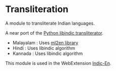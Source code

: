 # Transliteration

A module to transliterate Indian languages.

A near port of the [Python libindic transliterator](https://github.com/libindic/Transliteration/).

* Malayalam : Uses [ml2en library](https://github.com/knadh/ml2en/)
* Hindi : Uses libindic algorithm
* Kannada : Uses libindic algorithm

This module is used in the WebExtension [Indic-En](//subinsb.com/indicen/).